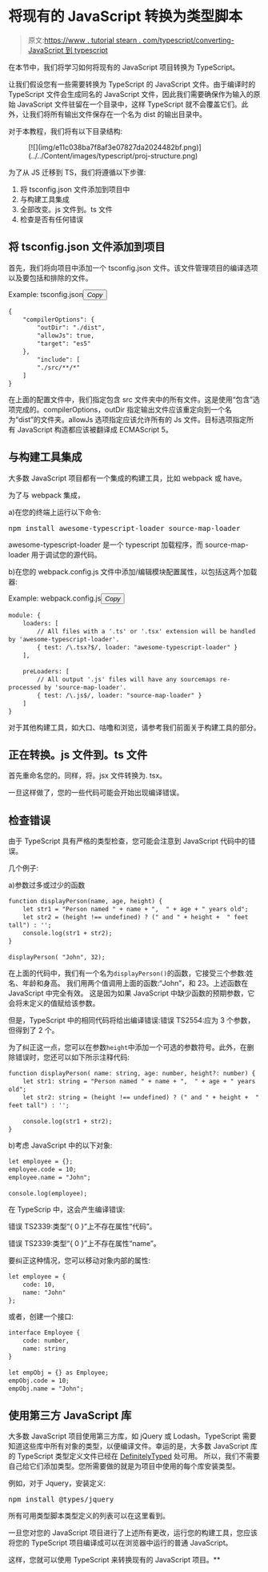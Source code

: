 # 将现有的 JavaScript 转换为类型脚本

> 原文:[https://www . tutorial stearn . com/typescript/converting-JavaScript 到 typescript](https://www.tutorialsteacher.com/typescript/converting-javascript-to-typescript)

在本节中，我们将学习如何将现有的 JavaScript 项目转换为 TypeScript。

让我们假设您有一些需要转换为 TypeScript 的 JavaScript 文件。由于编译时的 TypeScript 文件会生成同名的 JavaScript 文件，因此我们需要确保作为输入的原始 JavaScript 文件驻留在一个目录中，这样 TypeScript 就不会覆盖它们。此外，让我们将所有输出文件保存在一个名为 dist 的输出目录中。

对于本教程，我们将有以下目录结构:

<figure>[![](img/e11c038ba7f8af3e07827da2024482bf.png)](../../Content/images/typescript/proj-structure.png) </figure>

为了从 JS 迁移到 TS，我们将遵循以下步骤:

1.  将 tsconfig.json 文件添加到项目中
2.  与构建工具集成
3.  全部改变。js 文件到。ts 文件
4.  检查是否有任何错误

## 将 tsconfig.json 文件添加到项目

首先，我们将向项目中添加一个 tsconfig.json 文件。该文件管理项目的编译选项以及要包括和排除的文件。

Example: tsconfig.json<button class="copy-btn pull-right" title="Copy example code">*Copy*</button> 

```
{
    "compilerOptions": {
        "outDir": "./dist",
        "allowJs": true,
        "target": "es5"
    },
        "include": [
        "./src/**/*"
    ]
} 
```

在上面的配置文件中，我们指定包含 src 文件夹中的所有文件。这是使用“包含”选项完成的。compilerOptions，outDir 指定输出文件应该重定向到一个名为“dist”的文件夹。allowJs 选项指定应该允许所有的 Js 文件。目标选项指定所有 JavaScript 构造都应该被翻译成 ECMAScript 5。

## 与构建工具集成

大多数 JavaScript 项目都有一个集成的构建工具，比如 webpack 或 have。

为了与 webpack 集成，

a)在您的终端上运行以下命令:

<samp>npm install awesome-typescript-loader source-map-loader</samp>

awesome-typescript-loader 是一个 typescript 加载程序，而 source-map-loader 用于调试您的源代码。

b)在您的 webpack.config.js 文件中添加/编辑模块配置属性，以包括这两个加载器:

Example: webpack.config.js<button class="copy-btn pull-right" title="Copy example code">*Copy*</button> 

```
module: {
    loaders: [
        // All files with a '.ts' or '.tsx' extension will be handled by 'awesome-typescript-loader'.
        { test: /\.tsx?$/, loader: "awesome-typescript-loader" }
    ],

    preLoaders: [
        // All output '.js' files will have any sourcemaps re-processed by 'source-map-loader'.
        { test: /\.js$/, loader: "source-map-loader" }
    ]
} 
```

对于其他构建工具，如大口、咕噜和浏览，请参考我们前面关于构建工具的部分。

## 正在转换。js 文件到。ts 文件

首先重命名您的。同样，将。jsx 文件转换为. tsx。

一旦这样做了，您的一些代码可能会开始出现编译错误。

## 检查错误

由于 TypeScript 具有严格的类型检查，您可能会注意到 JavaScript 代码中的错误。

几个例子:

a)参数过多或过少的函数

```
function displayPerson(name, age, height) {
    let str1 = "Person named " + name + ",  " + age + " years old";
    let str2 = (height !== undefined) ? (" and " + height +  " feet tall") : '';
    console.log(str1 + str2);
}

displayPerson( "John", 32); 
```

在上面的代码中，我们有一个名为`displayPerson()`的函数，它接受三个参数:姓名、年龄和身高。 我们用两个值调用上面的函数:“John”，和 23。上述函数在 JavaScript 中完全有效。 这是因为如果 JavaScript 中缺少函数的预期参数，它会将未定义的值赋给该参数。

但是，TypeScript 中的相同代码将给出编译错误:错误 TS2554:应为 3 个参数，但得到了 2 个。

为了纠正这一点，您可以在参数`height`中添加一个可选的参数符号。此外，在删除错误时，您还可以如下所示注释代码:

```
function displayPerson( name: string, age: number, height?: number) {
    let str1: string = "Person named " + name + ",  " + age + " years old";
    let str2: string = (height !== undefined) ? (" and " + height +  " feet tall") : '';

    console.log(str1 + str2);
} 
```

b)考虑 JavaScript 中的以下对象:

```
let employee = {};
employee.code = 10;
employee.name = "John";

console.log(employee); 
```

在 TypeScrip 中，这会产生编译错误:

错误 TS2339:类型“{ 0 }”上不存在属性“代码”。

错误 TS2339:类型“{ 0 }”上不存在属性“name”。

要纠正这种情况，您可以移动对象内部的属性:

```
let employee = {
    code: 10,
    name: "John"
}; 
```

或者，创建一个接口:

```
interface Employee {
    code: number,
    name: string
}

let empObj = {} as Employee;
empObj.code = 10;
empObj.name = "John"; 
```

## 使用第三方 JavaScript 库

大多数 JavaScript 项目使用第三方库，如 jQuery 或 Lodash。TypeScript 需要知道这些库中所有对象的类型，以便编译文件。幸运的是，大多数 JavaScript 库的 TypeScript 类型定义文件已经在 [DefinitelyTyped](https://github.com/DefinitelyTyped/DefinitelyTyped) 处可用。 所以，我们不需要自己给它们添加类型。您所需要做的就是为项目中使用的每个库安装类型。

例如，对于 Jquery，安装定义:

<samp>npm install @types/jquery</samp>

所有可用类型脚本类型定义的列表可以在这里看到。

一旦您对您的 JavaScript 项目进行了上述所有更改，运行您的构建工具，您应该将您的 TypeScript 项目编译成可以在浏览器中运行的普通 JavaScript。

这样，您就可以使用 TypeScript 来转换现有的 JavaScript 项目。**